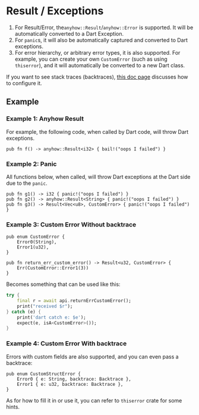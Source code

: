 # Result / Exceptions

1. For Result/Error, the`anyhow::Result`/`anyhow::Error` is supported. It will be automatically converted to a Dart Exception.
2. For `panic`s, it will also be automatically captured and converted to Dart exceptions.
3. For error hierarchy, or arbitrary error types, it is also supported. For example, you can create your own `CustomError` (such as using `thiserror`), and it will automatically be converted to a new Dart class.

If you want to see stack traces (backtraces), [this doc page](stack_trace.md) discusses how to configure it.

## Example

### Example 1: Anyhow Result

For example, the following code, when called by Dart code, will throw Dart exceptions.

```rust,noplayground
pub fn f() -> anyhow::Result<i32> { bail!("oops I failed") }
```

### Example 2: Panic

All functions below, when called, will throw Dart exceptions at the Dart side due to the `panic`.

```rust,noplayground
pub fn g1() -> i32 { panic!("oops I failed") }
pub fn g2() -> anyhow::Result<String> { panic!("oops I failed") }
pub fn g3() -> Result<Vec<u8>, CustomError> { panic!("oops I failed") }
```

### Example 3: Custom Error Without backtrace

```rust,noplayground
pub enum CustomError {
    Error0(String),
    Error1(u32),
}

pub fn return_err_custom_error() -> Result<u32, CustomError> {
    Err(CustomError::Error1(3))
}
```

Becomes something that can be used like this:

```Dart
try {
    final r = await api.returnErrCustomError();
    print("received $r");
} catch (e) {
    print('dart catch e: $e');
    expect(e, isA<CustomError>());
}
```

### Example 4: Custom Error With backtrace

Errors with custom fields are also supported, and you can even pass a backtrace:

```rust,noplayground
pub enum CustomStructError {
    Error0 { e: String, backtrace: Backtrace },
    Error1 { e: u32, backtrace: Backtrace },
}
```

As for how to fill it in or use it, you can refer to `thiserror` crate for some hints.
